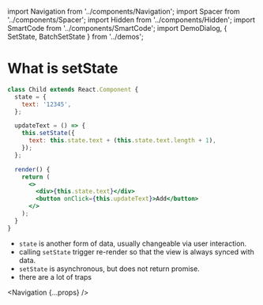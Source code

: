 import Navigation from '../components/Navigation';
import Spacer from '../components/Spacer';
import Hidden from '../components/Hidden';
import SmartCode from '../components/SmartCode';
import DemoDialog, { SetState, BatchSetState } from '../demos';

# What is setState

```jsx
class Child extends React.Component {
  state = {
    text: '12345',
  };

  updateText = () => {
    this.setState({
      text: this.state.text + (this.state.text.length + 1),
    });
  };

  render() {
    return (
      <>
        <div>{this.state.text}</div>
        <button onClick={this.updateText}>Add</button>
      </>
    );
  }
}
```

<Spacer />

<DemoDialog title="Set State">
  <SetState />
</DemoDialog>

<DemoDialog title="Batch setState">
  <BatchSetState />
</DemoDialog>

<Hidden>

- `state` is another form of data, usually changeable via user interaction.
- calling `setState` trigger re-render so that the view is always synced with data.
- `setState` is asynchronous, but does not return promise.
- there are a lot of traps

</Hidden>

<Navigation {...props} />
